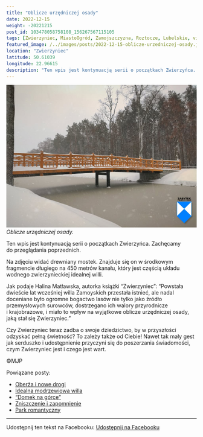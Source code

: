 ```yaml
---
title: "Oblicze urzędniczej osady"
date: 2022-12-15
weight: -20221215
post_id: 103478058758108_156267567115105
tags: [Zwierzyniec, MiastoOgród, Zamojszczyzna, Roztocze, Lubelskie, villarestituta, turystyka, dziedzictwo, zabytki, krajobrazy]
featured_image: /../images/posts/2022-12-15-oblicze-urzedniczej-osady.jpg
location: "Zwierzyniec"
latitude: 50.61039
longitude: 22.96615
description: "Ten wpis jest kontynuacją serii o początkach Zwierzyńca. Zachęcamy do przeglądania poprzednich...."
---
```


![Oblicze urzędniczej osady.](/images/posts/2022-12-15-oblicze-urzedniczej-osady.jpg)
*Oblicze urzędniczej osady.*

Ten wpis jest kontynuacją serii o początkach Zwierzyńca. Zachęcamy do przeglądania poprzednich.

Na zdjęciu widać drewniany mostek. Znajduje się on w środkowym fragmencie długiego na 450 metrów kanału, który jest częścią układu wodnego zwierzynieckiej idealnej willi.

Jak podaje Halina Matławska, autorka książki “Zwierzyniec”:
“Powstała dwieście lat wcześniej willa Zamoyskich przestała istnieć, ale nadal doceniane było ogromne bogactwo lasów nie tylko jako źródło przemysłowych surowców, dostrzegano ich walory przyrodnicze i krajobrazowe, i miało to wpływ na wyjątkowe oblicze urzędniczej osady, jaką stał się Zwierzyniec.”

Czy Zwierzyniec teraz zadba o swoje dziedzictwo, by w przyszłości odzyskać pełną świetność?
To zależy także od Ciebie!
Nawet tak mały gest jak serduszko i udostępnienie przyczyni się do poszerzania świadomości, czym Zwierzyniec jest i czego jest wart.



©MJP

Powiązane posty:
- [Oberża i nowe drogi](/posts/oberza-i-nowe-drogi)
- [Idealna modrzewiowa willa](/posts/idealna-modrzewiowa-willa)
- [“Domek na górce”](/posts/domek-na-gorce)
- [Zniszczenie i zapomnienie](/posts/zniszczenie-i-zapomnienie)
- [Park romantyczny](/posts/park-romantyczny)


---

Udostępnij ten tekst na Facebooku:
[Udostępnij na Facebooku](https://www.facebook.com/sharer/sharer.php?u=https://stowarzyszeniewachniewskiej.pl/posts/oblicze-urzedniczej-osady)

<script type="application/ld+json">
{
  "@context": "https://schema.org",
  "@type": "BlogPosting",
  "headline": "Oblicze urzędniczej osady",
  "datePublished": "2022-12-15",
  "dateModified": "2022-12-15",
  "author": {
    "@type": "Person",
    "name": "Michał Jan Patyk"
  },
  "publisher": {
    "@type": "Organization",
    "name": "Stowarzyszenie im. Aleksandry Wachniewskiej",
    "logo": {
      "@type": "ImageObject",
      "url": "https://stowarzyszeniewachniewskiej.pl/images/logo/logo.svg"
    }
  },
  "mainEntityOfPage": {
    "@type": "WebPage",
    "@id": "https://stowarzyszeniewachniewskiej.pl/posts/oblicze-urzedniczej-osady"
  },
  "image": {
    "@type": "ImageObject",
    "url": "https://stowarzyszeniewachniewskiej.pl//images/posts/2022-12-15-oblicze-urzedniczej-osady.jpg"
  },
  "articleSection": "Dziedzictwo Kulturowe i Zabytki",
  "keywords": "[Zwierzyniec, MiastoOgród, Zamojszczyzna, Roztocze, Lubelskie, villarestituta, turystyka, dziedzictwo, zabytki, krajobrazy]",
  "wordCount": 122,
  "articleBody": "Ten wpis jest kontynuacją serii o początkach Zwierzyńca. Zachęcamy do przeglądania poprzednich.\n\nNa zdjęciu widać drewniany mostek. Znajduje się on w środkowym fragmencie długiego na 450 metrów kanału, który jest częścią układu wodnego zwierzynieckiej idealnej willi.\n\nJak podaje Halina Matławska, autorka książki “Zwierzyniec”:\n“Powstała dwieście lat wcześniej willa Zamoyskich przestała istnieć, ale nadal doceniane było ogromne bogactwo lasów nie tylko jako źródło przemysłowych surowców, dostrzegano ich walory przyrodnicze i krajobrazowe, i miało to wpływ na wyjątkowe oblicze urzędniczej osady, jaką stał się Zwierzyniec.”\n\nCzy Zwierzyniec teraz zadba o swoje dziedzictwo, by w przyszłości odzyskać pełną świetność?\nTo zależy także od Ciebie!\nNawet tak mały gest jak serduszko i udostępnienie przyczyni się do poszerzania świadomości, czym Zwierzyniec jest i czego jest wart.\n\n\n\n©MJP",
  "description": "Ten wpis jest kontynuacją serii o początkach Zwierzyńca. Zachęcamy do przeglądania poprzednich....",
  "copyrightHolder": {
    "@type": "Person",
    "name": "Michał Jan Patyk"
  }
}
</script>
<script type="application/ld+json">
{
  "@context": "https://schema.org",
  "@type": "BreadcrumbList",
  "itemListElement": [
    {
      "@type": "ListItem",
      "position": 1,
      "name": "Home",
      "item": "https://stowarzyszeniewachniewskiej.pl"
    },
    {
      "@type": "ListItem",
      "position": 2,
      "name": "posts",
      "item": "https://stowarzyszeniewachniewskiej.pl/posts"
    },
    {
      "@type": "ListItem",
      "position": 3,
      "name": "Oblicze urzędniczej osady",
      "item": "https://stowarzyszeniewachniewskiej.pl/posts/oblicze-urzedniczej-osady"
    }
  ]
}
</script>
